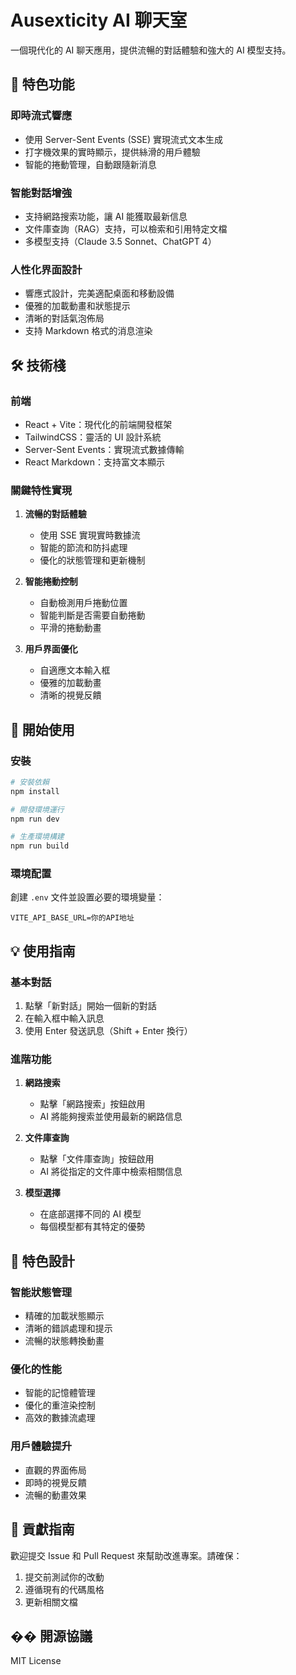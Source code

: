 # Ausexticity AI 聊天室

一個現代化的 AI 聊天應用，提供流暢的對話體驗和強大的 AI 模型支持。

## 🌟 特色功能

### 即時流式響應
- 使用 Server-Sent Events (SSE) 實現流式文本生成
- 打字機效果的實時顯示，提供絲滑的用戶體驗
- 智能的捲動管理，自動跟隨新消息

### 智能對話增強
- 支持網路搜索功能，讓 AI 能獲取最新信息
- 文件庫查詢（RAG）支持，可以檢索和引用特定文檔
- 多模型支持（Claude 3.5 Sonnet、ChatGPT 4）

### 人性化界面設計
- 響應式設計，完美適配桌面和移動設備
- 優雅的加載動畫和狀態提示
- 清晰的對話氣泡佈局
- 支持 Markdown 格式的消息渲染

## 🛠 技術棧

### 前端
- React + Vite：現代化的前端開發框架
- TailwindCSS：靈活的 UI 設計系統
- Server-Sent Events：實現流式數據傳輸
- React Markdown：支持富文本顯示

### 關鍵特性實現
1. **流暢的對話體驗**
   - 使用 SSE 實現實時數據流
   - 智能的節流和防抖處理
   - 優化的狀態管理和更新機制

2. **智能捲動控制**
   - 自動檢測用戶捲動位置
   - 智能判斷是否需要自動捲動
   - 平滑的捲動動畫

3. **用戶界面優化**
   - 自適應文本輸入框
   - 優雅的加載動畫
   - 清晰的視覺反饋

## 🚀 開始使用

### 安裝
```bash
# 安裝依賴
npm install

# 開發環境運行
npm run dev

# 生產環境構建
npm run build
```

### 環境配置
創建 `.env` 文件並設置必要的環境變量：
```env
VITE_API_BASE_URL=你的API地址
```

## 💡 使用指南

### 基本對話
1. 點擊「新對話」開始一個新的對話
2. 在輸入框中輸入訊息
3. 使用 Enter 發送訊息（Shift + Enter 換行）

### 進階功能
1. **網路搜索**
   - 點擊「網路搜索」按鈕啟用
   - AI 將能夠搜索並使用最新的網路信息

2. **文件庫查詢**
   - 點擊「文件庫查詢」按鈕啟用
   - AI 將從指定的文件庫中檢索相關信息

3. **模型選擇**
   - 在底部選擇不同的 AI 模型
   - 每個模型都有其特定的優勢

## 🎨 特色設計

### 智能狀態管理
- 精確的加載狀態顯示
- 清晰的錯誤處理和提示
- 流暢的狀態轉換動畫

### 優化的性能
- 智能的記憶體管理
- 優化的重渲染控制
- 高效的數據流處理

### 用戶體驗提升
- 直觀的界面佈局
- 即時的視覺反饋
- 流暢的動畫效果

## 🤝 貢獻指南

歡迎提交 Issue 和 Pull Request 來幫助改進專案。請確保：
1. 提交前測試你的改動
2. 遵循現有的代碼風格
3. 更新相關文檔

## �� 開源協議

MIT License
